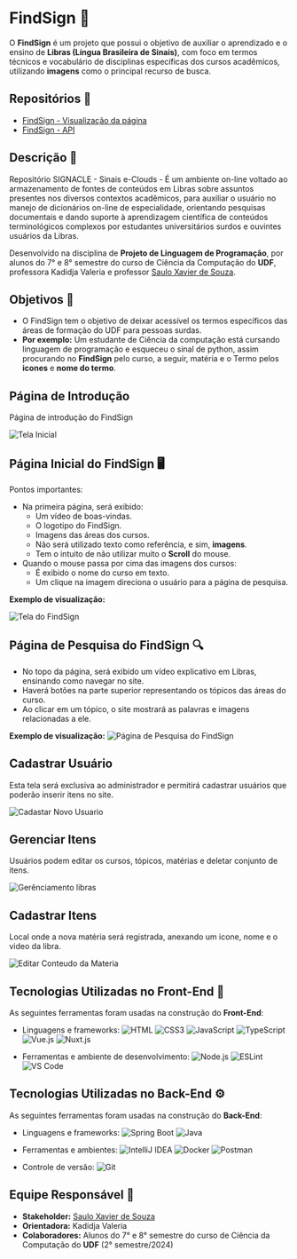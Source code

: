 # **FindSign** 👋

O **FindSign** é um projeto que possui o objetivo de auxiliar o aprendizado e o ensino de **Libras (Língua Brasileira de Sinais)**, com foco em termos técnicos e vocabulário de disciplinas específicas dos cursos acadêmicos, utilizando **imagens** como o principal recurso de busca.

## Repositórios 📁

- [FindSign - Visualização da página](https://github.com/UDFProjLingProg/signacle-front)
- [FindSign - API](https://github.com/UDFProjLingProg/signacle-api)

## **Descrição** 📄

Repositório SIGNACLE - Sinais e-Clouds - É um ambiente on-line voltado ao armazenamento de fontes de conteúdos em Libras sobre assuntos presentes nos diversos contextos acadêmicos, para auxiliar o usuário no manejo de dicionários on-line de especialidade, orientando pesquisas documentais e dando suporte à aprendizagem científica de conteúdos terminológicos complexos por estudantes universitários surdos e ouvintes usuários da Libras.

Desenvolvido na disciplina de **Projeto de Linguagem de Programação**, por alunos do 7° e 8° semestre do curso de Ciência da Computação do **UDF**, professora Kadidja Valeria e professor [Saulo Xavier de Souza](https://www.instagram.com/profsauloxavier/).

## Objetivos 🎯

- O FindSign tem o objetivo de deixar acessível os termos específicos das áreas de formação do UDF para pessoas surdas.
- **Por exemplo:** Um estudante de Ciência da computação está cursando linguagem de programação e esqueceu o sinal de python, assim procurando no **FindSign** pelo curso, a seguir, matéria e o Termo pelos **icones** e **nome do termo**.

## Página de Introdução

Página de introdução do FindSign

![Tela Inicial](https://github.com/user-attachments/assets/44541bf5-7cab-4652-b266-b43e71c769b7)


## **Página Inicial do FindSign** 🖥️

Pontos importantes:
- Na primeira página, será exibido:
  - Um vídeo de boas-vindas.
  - O logotipo do FindSign.
  - Imagens das áreas dos cursos.
  - Não será utilizado texto como referência, e sim, **imagens**.
  - Tem o intuito de não utilizar muito o **Scroll** do mouse.
- Quando o mouse passa por cima das imagens dos cursos:
  - É exibido o nome do curso em texto.
  - Um clique na imagem direciona o usuário para a página de pesquisa.

**Exemplo de visualização:**

![Tela do FindSign](https://github.com/user-attachments/assets/a5b965ae-de7e-4d41-a55a-633c9c3d75e1)

## **Página de Pesquisa do FindSign** 🔍

- No topo da página, será exibido um vídeo explicativo em Libras, ensinando como navegar no site.
- Haverá botões na parte superior representando os tópicos das áreas do curso.
- Ao clicar em um tópico, o site mostrará as palavras e imagens relacionadas a ele.

**Exemplo de visualização:**
![Página de Pesquisa do FindSign](https://github.com/user-attachments/assets/62b9d22c-0c5a-4a2a-8e93-24e060ba0751)

## **Cadastrar Usuário**

Esta tela será exclusiva ao administrador e permitirá cadastrar usuários que poderão inserir itens no site.  

![Cadastar Novo Usuario](https://github.com/user-attachments/assets/907a7554-0ddc-4c8f-b6c3-c42663c9d23a)

## **Gerenciar Itens**

Usuários podem editar os cursos, tópicos, matérias e deletar conjunto de itens.  

![Gerênciamento libras](https://github.com/user-attachments/assets/95a9183e-8ca2-4eb0-a5f5-35de734c0048)

## **Cadastrar Itens**

Local onde a nova matéria será registrada, anexando um icone, nome e o video da libra.

![Editar Conteudo da Materia](https://github.com/user-attachments/assets/36bfbade-a923-4158-9dc4-094187de76b6)


## **Tecnologias Utilizadas no Front-End** 🎴

As seguintes ferramentas foram usadas na construção do **Front-End**:
- Linguagens e frameworks:
  ![HTML](https://img.shields.io/badge/HTML5-E34F26?style=for-the-badge&logo=html5&logoColor=white)
  ![CSS3](https://img.shields.io/badge/CSS3-1572B6?style=for-the-badge&logo=css3&logoColor=white)
  ![JavaScript](https://img.shields.io/badge/Javascript-F0DB4F?style=for-the-badge&labelColor=black&logo=javascript&logoColor=F0DB4F)
  ![TypeScript](https://img.shields.io/badge/TypeScript-007acc?style=for-the-badge&labelColor=black&logo=typescript&logoColor=007acc)
  ![Vue.js](https://img.shields.io/badge/Vue.js-35495E?style=for-the-badge&logo=vuedotjs&logoColor=4FC08D)
  ![Nuxt.js](https://img.shields.io/badge/nuxt.js-00DC82?style=for-the-badge&logo=nuxt.js&logoColor=white)

- Ferramentas e ambiente de desenvolvimento:
  ![Node.js](https://img.shields.io/badge/Node.js-3C873A?style=for-the-badge&labelColor=black&logo=node.js&logoColor=3C873A)
  ![ESLint](https://img.shields.io/badge/ESLint-3A33D1?style=for-the-badge&logo=eslint&logoColor=white)
  ![VS Code](https://img.shields.io/badge/Visual_Studio_Code-0078d7?style=for-the-badge&logo=visual%20studio&logoColor=white)

## **Tecnologias Utilizadas no Back-End** ⚙️

As seguintes ferramentas foram usadas na construção do **Back-End**:
- Linguagens e frameworks:
  ![Spring Boot](https://img.shields.io/badge/Spring-6DB33F?style=for-the-badge&logo=spring&logoColor=white)
  ![Java](https://img.shields.io/badge/Java-ED8B00?style=for-the-badge&logo=openjdk&logoColor=white)

- Ferramentas e ambientes:
  ![IntelliJ IDEA](https://img.shields.io/badge/IntelliJ_IDEA-000000.svg?style=for-the-badge&logo=intellij-idea&logoColor=white)
  ![Docker](https://img.shields.io/badge/Docker-0db7ed?style=for-the-badge&logo=docker&logoColor=white)
  ![Postman](https://img.shields.io/badge/Postman-FF6C37?style=for-the-badge&logo=postman&logoColor=white)

- Controle de versão:
  ![Git](https://img.shields.io/badge/Git-F05032?style=for-the-badge&logo=git&logoColor=white)


## **Equipe Responsável** 👥

- **Stakeholder:** [Saulo Xavier de Souza](https://www.instagram.com/profsauloxavier/)
- **Orientadora:** Kadidja Valeria
- **Colaboradores:** Alunos do 7° e 8° semestre do curso de Ciência da Computação do **UDF** (2° semestre/2024)
